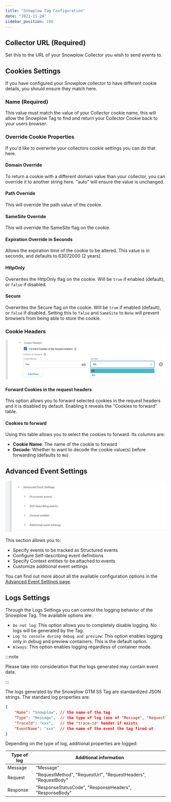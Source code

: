 ```yaml
---
title: "Snowplow Tag Configuration"
date: "2021-11-24"
sidebar_position: 100
---
```


## Collector URL (Required)

Set this to the URL of your Snowplow Collector you wish to send events to.

## Cookies Settings

If you have configured your Snowplow collector to have different cookie details, you should ensure they match here.

### Name (Required)

This value must match the value of your Collector cookie name, this will allow the Snowplow Tag to find and return your Collector Cookie back to your users browser.

### Override Cookie Properties

If you'd like to overwrite your collectors cookie settings you can do that here.

#### Domain Override

To return a cookie with a different domain value than your collector, you can override it to another string here. "auto" will ensure the value is unchanged.

#### Path Override

This will override the path value of the cookie.

#### SameSite Override

This will override the SameSite flag on the cookie.

#### Expiration Override in Seconds

Allows the expiration time of the cookie to be altered. This value is in seconds, and defaults to 63072000 (2 years).

#### HttpOnly

Overwrites the HttpOnly flag on the cookie. Will be `true` if enabled (default), or `false` if disabled.

#### Secure

Overwrites the Secure flag on the cookie. Will be `true` if enabled (default), or `false` if disabled. Setting this to `false` and `SameSite` to `None` will prevent browsers from being able to store the cookie.

### Cookie Headers

![cookie headers](images/cookie_headers.png)

#### Forward Cookies in the request headers

This option allows you to forward selected cookies in the request headers and it is disabled by default. Enabling it reveals the "Cookies to forward" table.

#### Cookies to forward

Using this table allows you to select the cookies to forward. Its columns are:

- **Cookie Name**: The name of the cookie to forward
- **Decode**: Whether to want to decode the cookie value(s) before forwarding (defaults to `No`)

## Advanced Event Settings

![advanced event settings overview](images/advanced_event_settings_overview.png)

This section allows you to:

- Specify events to be tracked as Structured events
- Configure Self-describing event definitions
- Specify Context entities to be attached to events
- Customize additional event settings

You can find out more about all the available configuration options in the [Advanced Event Settings page](/docs/destinations/forwarding-events/google-tag-manager-server-side/snowplow-tag-for-gtm-ss/snowplow-tag-configuration/advanced-event-settings/index.md).

## Logs Settings

Through the Logs Settings you can control the logging behavior of the Snowplow Tag. The available options are:

- `Do not log`: This option allows you to completely disable logging. No logs will be generated by the Tag.
- `Log to console during debug and preview`: This option enables logging only in debug and preview containers. This is the default option.
- `Always`: This option enables logging regardless of container mode.

:::note

Please take into consideration that the logs generated may contain event data.

:::

The logs generated by the Snowplow GTM SS Tag are standardized JSON strings.
The standard log properties are:

```json
{
    "Name": "Snowplow", // the name of the tag
    "Type": "Message",  // the type of log (one of "Message", "Request", "Response")
    "TraceId": "xxx",   // the "trace-id" header if exists
    "EventName": "xxx"  // the name of the event the tag fired at
}
```

Depending on the type of log, additional properties are logged:

| Type of log | Additional information                                         |
|-------------|----------------------------------------------------------------|
| Message     | "Message"                                                      |
| Request     | "RequestMethod", "RequestUrl", "RequestHeaders", "RequestBody" |
| Response    | "ResponseStatusCode", "ResponseHeaders", "ResponseBody"        |

